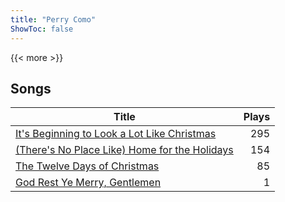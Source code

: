 ```yaml
---
title: "Perry Como"
ShowToc: false
---
```


{{< more >}}

## Songs
Title | Plays 
----- | -----: 
[It's Beginning to Look a Lot Like Christmas](/songs/its-beginning-to-look-a-lot-like-christmas) | 295
[(There's No Place Like) Home for the Holidays](/songs/theres-no-place-like-home-for-the-holidays) | 154
[The Twelve Days of Christmas](/songs/the-twelve-days-of-christmas) | 85
[God Rest Ye Merry, Gentlemen](/songs/god-rest-ye-merry-gentlemen) | 1

